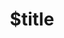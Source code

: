 ---
title: $title
second_title: .NET API 参考的 GroupDocs.Annotation
description: $description
type: docs
weight: $weight
url: /zh/net/$ref/
---